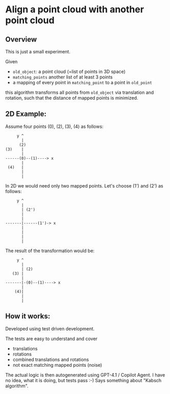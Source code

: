 # Align a point cloud with another point cloud

## Overview
This is just a small experiment.

Given

- `old_object`: a point cloud (=list of points in 3D space)
- `matching_points` another list of at least 3 points
- a mapping of every point in `matching_point` to a point in `old_point`

this algorithm transforms all points from `old_object` via translation and rotation, such that the distance of mapped points is minimized.


## 2D Example:
Assume four points (0), (2), (3), (4) as follows:
```    
     y ^
       |
      (2)
(3)    |
       |
------(0)--(1)----> x
       |
 (4)   |
       |
       |

```
In 2D we would need only two mapped points. Let's choose (1') and (2') as follows:

```    
     y ^
       |
       | (2')
       |
       |
-------|------(1')-> x
       |
       |
       |
       |

```

The result of the transformation would be:

```    
     y ^
       |
       | (2)
   (3) |
       |
-------|-(0)--(1)----> x
       |
    (4)|
       |
       |

```

## How it works:
Developed using test driven development.

The tests are easy to understand and cover
- translations
- rotations
- combined translations and rotations
- not exact matching mapped points (noise)

The actual logic is then autogenerated using GPT-4.1 / Copilot Agent. I have no idea, what it is doing, but tests pass :-) Says something about "Kabsch algorithm".
